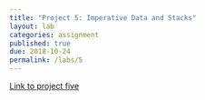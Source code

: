 ```yaml
---
title: "Project 5: Imperative Data and Stacks"
layout: lab
categories: assignment
published: true
due: 2018-10-24
permalink: /labs/5
---
```


[Link to project five](https://github.com/kmicinski/cs107-p5)
